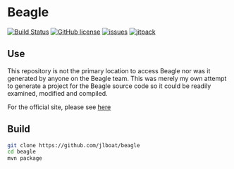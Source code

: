 # Beagle

[![Build Status](https://travis-ci.com/jlboat/beagle.png?branch=master)](https://travis-ci.com/jlboat/beagle)
[![GitHub license](https://img.shields.io/github/license/jlboat/beagle.svg)](https://github.com/jlboat/beagle)
[![issues](https://img.shields.io/github/issues/jlboat/beagle.svg)](https://github.com/jlboat/beagle/issues)
[![jitpack](https://jitpack.io/v/jlboat/beagle.svg)](https://jitpack.io/#jlboat/beagle)

## Use
This repository is not the primary location to access Beagle nor was it generated by anyone on the Beagle team. This was merely my own attempt to generate a project for the Beagle source code so it could be readily examined, modified and compiled.

For the official site, please see [here](https://faculty.washington.edu/browning/beagle/beagle.html)

## Build
```bash
git clone https://github.com/jlboat/beagle
cd beagle
mvn package
```
